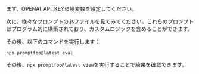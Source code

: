 まず、OPENAI_API_KEY環境変数を設定してください。

次に、様々なプロンプトの.jsファイルを見てみてください。これらのプロンプトはプログラム的に構築されており、カスタムロジックを含めることができます。

その後、以下のコマンドを実行します：

```
npx promptfoo@latest eval
```

その後、`npx promptfoo@latest view`を実行することで結果を確認できます。

